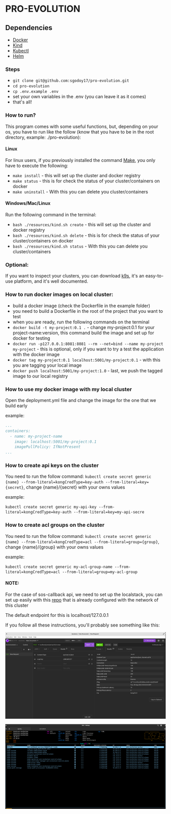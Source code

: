 # PRO-EVOLUTION

## Dependencies

- [Docker](https://docs.docker.com/engine/install/)
- [Kind](https://kind.sigs.k8s.io/docs/user/quick-start/#installation)
- [Kubectl](https://kubernetes.io/docs/tasks/tools/)
- [Helm](https://helm.sh/docs/intro/install/)

### Steps
- ```git clone git@github.com:sgodoy17/pro-evolution.git```
- ```cd pro-evolution```
- ```cp .env.example .env```
- set your own variables in the .env (you can leave it as it comes)
- that's all!

### How to run?
This program comes with some useful functions, but, depending on your os, you have to run like the follow (know that you have to be in the root directory, example: ./pro-evolution):

#### Linux
For linux users, if you previously installed the command [Make](https://linuxhint.com/install-make-ubuntu/), you only have to execute the following:
- ```make install``` - this will set up the cluster and docker registry
- ```make status``` - this is for check the status of your cluster/containers on docker
- ```make uninstall``` - With this you can delete you cluster/containers

#### Windows/Mac/Linux
Run the following command in the terminal:
- ```bash ./resources/kind.sh create``` - this will set up the cluster and docker registry
- ```bash ./resources/kind.sh delete``` - this is for check the status of your cluster/containers on docker
- ```bash ./resources/kind.sh status``` - With this you can delete you cluster/containers

### Optional:
If you want to inspect your clusters, you can download [k9s](https://k9scli.io/topics/install/), it's an easy-to-use platform, and it's well documented.

### How to run docker images on local cluster:

- build a docker image (check the Dockerfile in the example folder)
- you need to build a Dockerfile in the root of the project that you want to test
- when you are ready, run the following commands on the terminal
- ```docker build -t my-project:0.1 .``` - change my-project:0.1 for your project-name:version, this command build the image and set up for docker for testing
- ```docker run -p127.0.0.1:8081:8081 --rm --net=bind --name my-project my-project``` - this is optional, only if you want to try a test the application with the docker image 
- ```docker tag my-project:0.1 localhost:5001/my-project:0.1``` - with this you are tagging your local image
- ```docker push localhost:5001/my-project:1.0``` - last, we push the tagged image to our local registry

### How to use my docker image with my local cluster

Open the deployment.yml file and change the image for the one that we build early

example:

```yaml
...
containers:
  - name: my-project-name
    image: localhost:5001/my-project:0.1
    imagePullPolicy: IfNotPresent
...
```

### How to create api keys on the cluster

You need to run the follow command: ```kubectl create secret generic {name} --from-literal=kongCredType=key-auth --from-literal=key={secret}```, change {name}/{secret} with your owns values

example:

```
kubectl create secret generic my-api-key --from-literal=kongCredType=key-auth --from-literal=key=my-api-secre
```

### How to create acl groups on the cluster

You need to run the follow command: ```kubectl create secret generic {name} --from-literal=kongCredType=acl --from-literal=group={group}```, change {name}/{group} with your owns values

example:

```
kubectl create secret generic my-acl-group-name --from-literal=kongCredType=acl --from-literal=group=my-acl-group
```

#### NOTE:
For the case of sos-callback api, we need to set up the localstack, you can set up easily with this [repo](https://github.com/sgodoy17/cencodock) that is already configured with the network of this cluster

The default endpoint for this is localhost/127.0.0.1

If you follow all these instructions, you'll probably see something like this:

![01.png](images/01.png)

![02.png](images/02.png)
